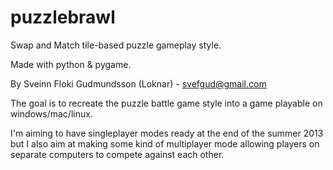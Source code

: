 puzzlebrawl
===========

Swap and Match tile-based puzzle gameplay style.

Made with python & pygame.

By Sveinn Floki Gudmundsson (Loknar) - svefgud@gmail.com

The goal is to recreate the puzzle battle game style into a game playable on windows/mac/linux.

I'm aiming to have singleplayer modes ready at the end of the summer 2013 but I also aim at making some kind of multiplayer mode allowing players on separate computers to compete against each other.

